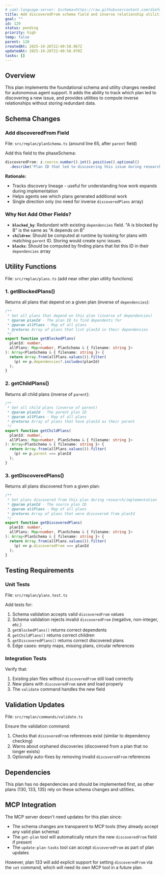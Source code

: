 ```yaml
---
# yaml-language-server: $schema=https://raw.githubusercontent.com/dimfeld/llmutils/main/schema/rmplan-plan-schema.json
title: Add discoveredFrom schema field and inverse relationship utilities
goal: ""
id: 129
status: pending
priority: high
temp: false
parent: 128
createdAt: 2025-10-26T22:40:58.967Z
updatedAt: 2025-10-26T22:40:58.970Z
tasks: []
---
```


## Overview

This plan implements the foundational schema and utility changes needed for autonomous agent support. It adds the ability to track which plan led to discovering a new issue, and provides utilities to compute inverse relationships without storing redundant data.

## Schema Changes

### Add discoveredFrom Field

File: `src/rmplan/planSchema.ts` (around line 65, after `parent` field)

Add this field to the phaseSchema:

```typescript
discoveredFrom: z.coerce.number().int().positive().optional()
  .describe('Plan ID that led to discovering this issue during research/implementation')
```

**Rationale:**
- Tracks discovery lineage - useful for understanding how work expands during implementation
- Helps agents see which plans generated additional work
- Single direction only (no need for inverse `discoveredPlans` array)

### Why Not Add Other Fields?

- **`blocked_by`**: Redundant with existing `dependencies` field. "A is blocked by B" is the same as "A depends on B"
- **`children`**: Should be computed at runtime by looking for plans with matching `parent` ID. Storing would create sync issues.
- **`blocks`**: Should be computed by finding plans that list this ID in their `dependencies` array

## Utility Functions

File: `src/rmplan/plans.ts` (add near other plan utility functions)

### 1. getBlockedPlans()

Returns all plans that depend on a given plan (inverse of `dependencies`):

```typescript
/**
 * Get all plans that depend on this plan (inverse of dependencies)
 * @param planId - The plan ID to find dependents for
 * @param allPlans - Map of all plans
 * @returns Array of plans that list planId in their dependencies
 */
export function getBlockedPlans(
  planId: number,
  allPlans: Map<number, PlanSchema & { filename: string }>
): Array<PlanSchema & { filename: string }> {
  return Array.from(allPlans.values()).filter(
    (p) => p.dependencies?.includes(planId)
  );
}
```

### 2. getChildPlans()

Returns all child plans (inverse of `parent`):

```typescript
/**
 * Get all child plans (inverse of parent)
 * @param planId - The parent plan ID
 * @param allPlans - Map of all plans
 * @returns Array of plans that have planId as their parent
 */
export function getChildPlans(
  planId: number,
  allPlans: Map<number, PlanSchema & { filename: string }>
): Array<PlanSchema & { filename: string }> {
  return Array.from(allPlans.values()).filter(
    (p) => p.parent === planId
  );
}
```

### 3. getDiscoveredPlans()

Returns all plans discovered from a given plan:

```typescript
/**
 * Get plans discovered from this plan during research/implementation
 * @param planId - The source plan ID
 * @param allPlans - Map of all plans
 * @returns Array of plans that were discovered from planId
 */
export function getDiscoveredPlans(
  planId: number,
  allPlans: Map<number, PlanSchema & { filename: string }>
): Array<PlanSchema & { filename: string }> {
  return Array.from(allPlans.values()).filter(
    (p) => p.discoveredFrom === planId
  );
}
```

## Testing Requirements

### Unit Tests

File: `src/rmplan/plans.test.ts`

Add tests for:
1. Schema validation accepts valid `discoveredFrom` values
2. Schema validation rejects invalid `discoveredFrom` (negative, non-integer, etc.)
3. `getBlockedPlans()` returns correct dependents
4. `getChildPlans()` returns correct children
5. `getDiscoveredPlans()` returns correct discovered plans
6. Edge cases: empty maps, missing plans, circular references

### Integration Tests

Verify that:
1. Existing plan files without `discoveredFrom` still load correctly
2. New plans with `discoveredFrom` save and load properly
3. The `validate` command handles the new field

## Validation Updates

File: `src/rmplan/commands/validate.ts`

Ensure the validation command:
1. Checks that `discoveredFrom` references exist (similar to dependency checking)
2. Warns about orphaned discoveries (discovered from a plan that no longer exists)
3. Optionally auto-fixes by removing invalid `discoveredFrom` references

## Dependencies

This plan has no dependencies and should be implemented first, as other plans (130, 133, 135) rely on these schema changes and utilities.

## MCP Integration

The MCP server doesn't need updates for this plan since:
- The schema changes are transparent to MCP tools (they already accept any valid plan schema)
- The `get-plan` tool will automatically return the new `discoveredFrom` field if present
- The `update-plan-tasks` tool can accept `discoveredFrom` as part of plan updates

However, plan 133 will add explicit support for setting `discoveredFrom` via the `set` command, which will need its own MCP tool in a future plan.

